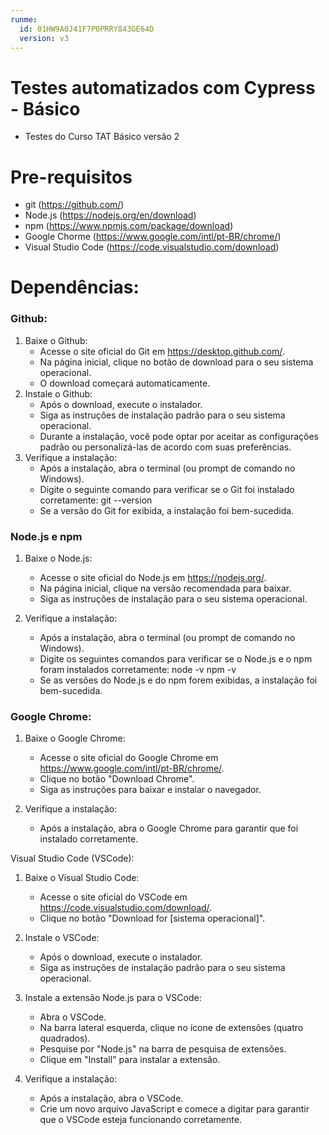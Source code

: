 ```yaml
---
runme:
  id: 01HW9A0J41F7P0PRRY843GE64D
  version: v3
---
```


# Testes automatizados com Cypress - Básico

 - Testes do Curso TAT Básico versão 2

# Pre-requisitos

- git (https://github.com/)
- Node.js (https://nodejs.org/en/download)
- npm (https://www.npmjs.com/package/download)
- Google Chorme (https://www.google.com/intl/pt-BR/chrome/)
- Visual Studio Code (https://code.visualstudio.com/download)

# Dependências:
### Github:

1. Baixe o Github:
   - Acesse o site oficial do Git em https://desktop.github.com/.
   - Na página inicial, clique no botão de download para o seu sistema operacional.
   - O download começará automaticamente.
2. Instale o Github:
   - Após o download, execute o instalador.
   - Siga as instruções de instalação padrão para o seu sistema operacional.
   - Durante a instalação, você pode optar por aceitar as configurações padrão ou personalizá-las de acordo com suas preferências.
3. Verifique a instalação:
   - Após a instalação, abra o terminal (ou prompt de comando no Windows).
   - Digite o seguinte comando para verificar se o Git foi instalado corretamente:
	   git --version
   - Se a versão do Git for exibida, a instalação foi bem-sucedida.

### Node.js e npm
1. Baixe o Node.js:
   - Acesse o site oficial do Node.js em https://nodejs.org/.
   - Na página inicial, clique na versão recomendada para baixar.
   - Siga as instruções de instalação para o seu sistema operacional.

2. Verifique a instalação:
   - Após a instalação, abra o terminal (ou prompt de comando no Windows).
   - Digite os seguintes comandos para verificar se o Node.js e o npm foram instalados corretamente:
     node -v
     npm -v
   - Se as versões do Node.js e do npm forem exibidas, a instalação foi bem-sucedida.

### Google Chrome:
1. Baixe o Google Chrome:
   - Acesse o site oficial do Google Chrome em https://www.google.com/intl/pt-BR/chrome/.
   - Clique no botão "Download Chrome".
   - Siga as instruções para baixar e instalar o navegador.

2. Verifique a instalação:
   - Após a instalação, abra o Google Chrome para garantir que foi instalado corretamente.

Visual Studio Code (VSCode):

1. Baixe o Visual Studio Code:
   - Acesse o site oficial do VSCode em https://code.visualstudio.com/download/.
   - Clique no botão "Download for [sistema operacional]".

2. Instale o VSCode:
   - Após o download, execute o instalador.
   - Siga as instruções de instalação padrão para o seu sistema operacional.

3. Instale a extensão Node.js para o VSCode:
   - Abra o VSCode.
   - Na barra lateral esquerda, clique no ícone de extensões (quatro quadrados).
   - Pesquise por "Node.js" na barra de pesquisa de extensões.
   - Clique em "Install" para instalar a extensão.

4. Verifique a instalação:
   - Após a instalação, abra o VSCode.
   - Crie um novo arquivo JavaScript e comece a digitar para garantir que o VSCode esteja funcionando corretamente.

